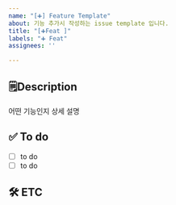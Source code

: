```yaml
---
name: "[➕] Feature Template"
about: 기능 추가시 작성하는 issue template 입니다.
title: "[➕Feat ]"
labels: "➕ Feat"
assignees: ''

---
```


## 🗒️Description
어떤 기능인지 상세 설명

## ✅ To do
- [ ] to do
- [ ] to do

## 🛠️ ETC
